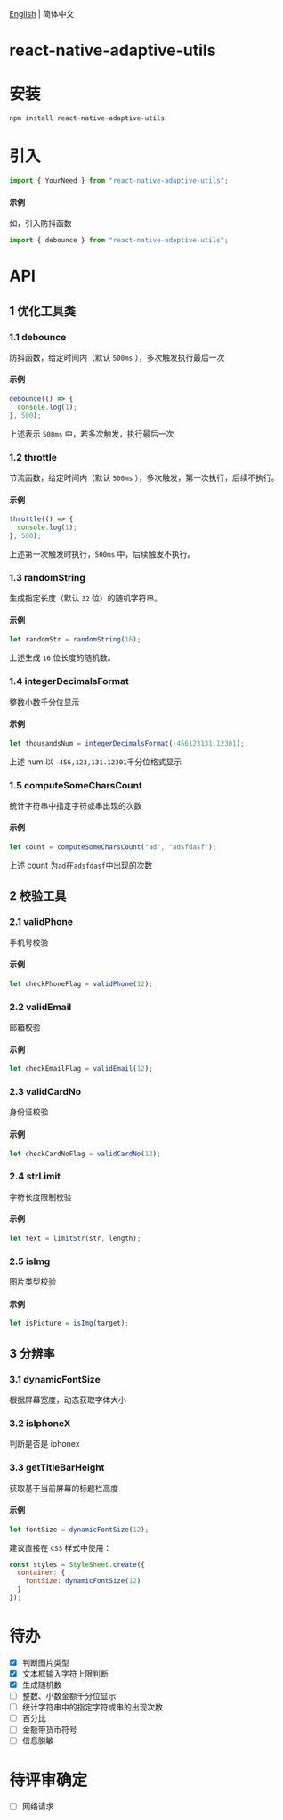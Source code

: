 [English](./README.md) | 简体中文

# react-native-adaptive-utils

# 安装

```shell
npm install react-native-adaptive-utils
```

# 引入

```javascript
import { YourNeed } from "react-native-adaptive-utils";
```

#### 示例

如，引入防抖函数

```javascript
import { debounce } from "react-native-adaptive-utils";
```

# API

## 1 优化工具类

### 1.1 debounce

防抖函数，给定时间内（默认 `500ms` ），多次触发执行最后一次

#### 示例

```javascript
debounce(() => {
  console.log(1);
}, 500);
```

上述表示 `500ms` 中，若多次触发，执行最后一次

### 1.2 throttle

节流函数，给定时间内（默认 `500ms` ），多次触发，第一次执行，后续不执行。

#### 示例

```javascript
throttle(() => {
  console.log(1);
}, 500);
```

上述第一次触发时执行，`500ms` 中，后续触发不执行。

### 1.3 randomString

生成指定长度（默认 `32` 位）的随机字符串。

#### 示例

```javascript
let randomStr = randomString(16);
```

上述生成 `16` 位长度的随机数。

### 1.4 integerDecimalsFormat

整数小数千分位显示

#### 示例

```javascript
let thousandsNum = integerDecimalsFormat(-456123131.12301);
```

上述 num 以 `-456,123,131.12301`千分位格式显示

### 1.5 computeSomeCharsCount

统计字符串中指定字符或串出现的次数

#### 示例

```javascript
let count = computeSomeCharsCount("ad", "adsfdasf");
```

上述 count 为`ad`在`adsfdasf`中出现的次数

## 2 校验工具

### 2.1 validPhone

手机号校验

#### 示例

```javascript
let checkPhoneFlag = validPhone(12);
```

### 2.2 validEmail

邮箱校验

#### 示例

```javascript
let checkEmailFlag = validEmail(12);
```

### 2.3 validCardNo

身份证校验

#### 示例

```javascript
let checkCardNoFlag = validCardNo(12);
```

### 2.4 strLimit

字符长度限制校验

#### 示例

```javascript
let text = limitStr(str, length);
```

### 2.5 isImg

图片类型校验

#### 示例

```javascript
let isPicture = isImg(target);
```

## 3 分辨率

### 3.1 dynamicFontSize

根据屏幕宽度，动态获取字体大小

### 3.2 isIphoneX

判断是否是 iphonex

### 3.3 getTitleBarHeight

获取基于当前屏幕的标题栏高度

#### 示例

```javascript
let fontSize = dynamicFontSize(12);
```

建议直接在 `CSS` 样式中使用：

```javascript
const styles = StyleSheet.create({
  container: {
    fontSize: dynamicFontSize(12)
  }
});
```

# 待办

- [x] 判断图片类型
- [x] 文本框输入字符上限判断
- [x] 生成随机数
- [ ] 整数、小数金额千分位显示
- [ ] 统计字符串中的指定字符或串的出现次数
- [ ] 百分比
- [ ] 金额带货币符号
- [ ] 信息脱敏

# 待评审确定

- [ ] 网络请求
